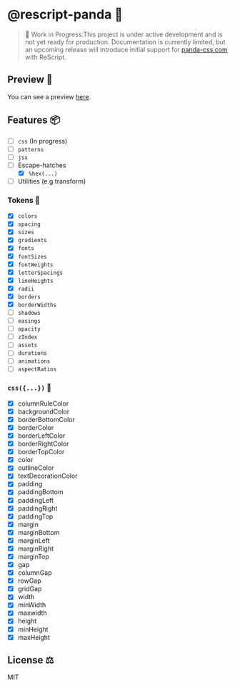 # @rescript-panda 🐼
> 📣 Work in Progress:This project is under active development and is not yet ready for production. Documentation is currently limited, but an upcoming release will introduce initial support for [panda-css.com](https://panda-css.com) with ReScript.

## Preview 🎥
You can see a preview [here](https://vimeo.com/1025734545?share=copy). 

## Features 📦
- [ ] `css` (In progress)
- [ ] `patterns`
- [ ] `jsx`
- [ ] Escape-hatches
  - [x] `%hex(...)`    
- [ ] Utilities (e.g transform)

### Tokens 🔎
- [x] `colors`
- [x] `spacing`
- [x] `sizes`
- [x] `gradients`
- [x] `fonts`
- [x] `fontSizes`
- [x] `fontWeights`
- [x] `letterSpacings`
- [x] `lineHeights`
- [x] `radii`
- [x] `borders`
- [x] `borderWidths`
- [ ] `shadows`
- [ ] `easings`
- [ ] `opacity`
- [ ] `zIndex`
- [ ] `assets`
- [ ] `durations`
- [ ] `animations`
- [ ] `aspectRatios`

### `css({...})` 📖
  - [x] columnRuleColor
  - [x] backgroundColor
  - [x] borderBottomColor
  - [x] borderColor
  - [x] borderLeftColor
  - [x] borderRightColor
  - [x] borderTopColor
  - [x] color
  - [x] outlineColor
  - [x] textDecorationColor
  - [x] padding
  - [x] paddingBottom
  - [x] paddingLeft
  - [x] paddingRight
  - [x] paddingTop
  - [x] margin
  - [x] marginBottom
  - [x] marginLeft
  - [x] marginRight
  - [x] marginTop
  - [x] gap
  - [x] columnGap
  - [x] rowGap
  - [x] gridGap
  - [x] width
  - [x] minWidth
  - [x] maxwidth
  - [x] height
  - [x] minHeight
  - [x] maxHeight

## License ⚖️
MIT

